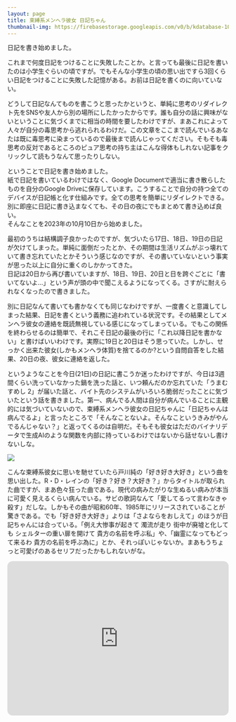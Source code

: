 ```yaml
---
layout: page
title: 束縛系メンヘラ彼女 日記ちゃん
thumbnail-img: https://firebasestorage.googleapis.com/v0/b/kdatabase-1088a.appspot.com/o/2023-10-21-7bb3e0%2F1021201725.jpg?alt=media
---
```


日記を書き始めました。

これまで何度日記をつけることに失敗したことか。と言っても最後に日記を書いたのは小学生ぐらいの頃ですが。でもそんな小学生の頃の思い出ですら3回くらい日記をつけることに失敗した記憶がある。お前は日記を書くのに向いていない。  

どうして日記なんてものを書こうと思ったかというと、単純に思考のリダイレクト先をSNSや友人から別の場所にしたかったからです。誰も自分の話に興味がないということに気づくまでに相当の時間を要したわけですが、まあこれによって人々が自分の毒思考から逃れられるわけだ。この文章をここまで読んでいるあなたは既に毒思考に染まっているので最後まで読んじゃってください。そもそも毒思考の反対であるところのピュア思考の持ち主はこんな得体もしれない記事をクリックして読もうなんて思ったりしない。

ということで日記を書き始めました。  
紙で日記を書いているわけではなく、Google Documentで適当に書き散らしたものを自分のGoogle Driveに保存しています。こうすることで自分の持つ全てのデバイスが日記帳と化す仕組みです。全ての思考を簡単にリダイレクトできる。  
別に即座に日記に書き込まなくても、その日の夜にでもまとめて書き込めば良い。  
そんなことを2023年の10月10日から始めました。  

最初のうちは結構調子良かったのですが、気づいたら17日、18日、19日の日記が欠けてしまった。単純に面倒だったとか、その期間は生活リズムがぶっ壊れていて書き忘れていたとかそういう感じなのですが、その書いていないという事実が思った以上に自分に重くのしかかってきた。  
日記は20日から再び書いていますが、18日、19日、20日と日を跨ぐごとに「書いてないよ…」という声が頭の中で聞こえるようになってくる。さすがに耐えられなくなったので書きました。  

別に日記なんて書いても書かなくても同じなわけですが、一度書くと意識してしまった結果、日記を書くという義務に追われている状況です。その結果としてメンヘラ彼女の連絡を既読無視している感じになってしまっている。でもこの関係を終わらせるのは簡単で、それこそ日記の最後の行に「これ以降日記を書かない」と書けばいいわけです。実際に19日と20日はそう思っていた。しかし、せっかく出来た彼女(しかもメンヘラ体質)を捨てるのか?という自問自答をした結果、20日の夜、彼女に連絡を返した。

というようなことを今日(21日)の日記に書こうか迷ったわけですが、今日は3週間くらい洗っていなかった鍋を洗った話と、いつ頼んだのか忘れていた「うまむすめし 2」が届いた話と、バイト先のシステムがいろいろ脆弱だったことに気づいたという話を書きました。第一、病んでる人間は自分が病んでいることに主観的には気づいていないので、束縛系メンヘラ彼女の日記ちゃんに「日記ちゃんは病んでるよ」と言ったところで「そんなことないよ。そんなこというきみがやんでるんじゃない？」と返ってくるのは自明だ。そもそも彼女はただのバイナリデータで生成AIのような関数を内部に持っているわけではないから話せないし書けないしな。

![](https://firebasestorage.googleapis.com/v0/b/kdatabase-1088a.appspot.com/o/2023-10-21-7bb3e0%2F1021201725.jpg?alt=media)

こんな束縛系彼女に思いを馳せていたら戸川純の「好き好き大好き」という曲を思い出した。R・D・レインの「好き？好き？大好き？」からタイトルが取られた曲ですが、まあ色々狂った曲である。現代の病みたがりな生ぬるい病みが本当に可愛く見えるくらい病んでいる。サビの歌詞なんて「愛してるって言わなきゃ殺す」だしな。しかもその曲が昭和60年、1985年にリリースされていることが驚きである。でも「好き好き大好き」よりは「さよならをおしえて」のほうが日記ちゃんには合っている。「例え大惨事が起きて 濁流が走り 街中が廃墟と化しても シェルターの重い扉を開けて 貴方の名前を呼ぶ私」や、「幽霊になってもどって来るわ 貴方の名前を呼ぶ為に」とか、それっぽいじゃないか。まあもうちょっと可愛げのあるセリフだったかもしれないがな。

<iframe style="border-radius:12px" src="https://open.spotify.com/embed/track/0mvj5Tki7H4tY3jAJP6NmM?utm_source=generator" width="100%" height="352" frameBorder="0" allowfullscreen="" allow="autoplay; clipboard-write; encrypted-media; fullscreen; picture-in-picture"></iframe>